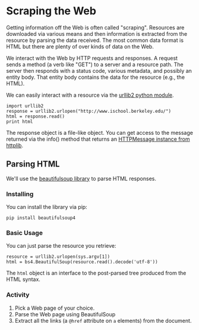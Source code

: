 # Scraping the Web #

Getting information off the Web is often called "scraping".  Resources are downloaded via various means and then information is extracted from the 
resource by parsing the data received.  The most common data format is HTML but there are plenty of over kinds of data on the Web.

We interact with the Web by HTTP requests and responses.  A request sends a method (a verb like "GET") to a server and a resource path.  The server then responds
with a status code, various metadata, and possibly an entity body.  That entity body contains the data for the resource (e.g., the HTML).

We can easily interact with a resource via the [urllib2 python module](https://docs.python.org/2/howto/urllib2.html).

    import urllib2
    response = urllib2.urlopen("http://www.ischool.berkeley.edu/")
    html = response.read()
    print html

The response object is a file-like object.  You can get access to the message returned via the info() method that returns an [HTTPMessage instance from httplib](https://docs.python.org/2/library/httplib.html).


## Parsing HTML ##

We'll use the [beautifulsoup library](http://www.crummy.com/software/BeautifulSoup/) to parse HTML responses.

### Installing ###

You can install the library via pip:

    pip install beautifulsoup4
    
### Basic Usage ###

You can just parse the resource you retrieve:

    resource = urllib2.urlopen(sys.argv[1])
    html = bs4.BeautifulSoup(resource.read().decode('utf-8'))
    
The `html` object is an interface to the post-parsed tree produced from the HTML syntax.

### Activity ###

   1. Pick a Web page of your choice.
   2. Parse the Web page using BeautifulSoup
   3. Extract all the links (a `@href` attribute on `a` elements) from the document.
   
   